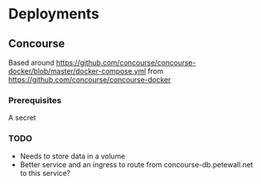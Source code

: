 # Deployments

## Concourse

Based around <https://github.com/concourse/concourse-docker/blob/master/docker-compose.yml> from <https://github.com/concourse/concourse-docker>

### Prerequisites

A secret

### TODO

* Needs to store data in a volume
* Better service and an ingress to route from concourse-db.petewall.net to this service?
